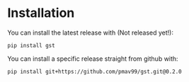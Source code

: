 # Installation

You can install the latest release with (Not released yet!):

    pip install gst

You can install a specific release straight from github with:

    pip install git+https://github.com/pmav99/gst.git@0.2.0
